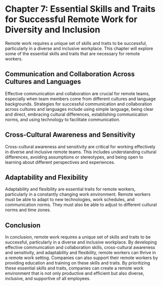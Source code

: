 Chapter 7: Essential Skills and Traits for Successful Remote Work for Diversity and Inclusion
=============================================================================================

Remote work requires a unique set of skills and traits to be successful, particularly in a diverse and inclusive workplace. This chapter will explore some of the essential skills and traits that are necessary for remote workers.

Communication and Collaboration Across Cultures and Languages
-------------------------------------------------------------

Effective communication and collaboration are crucial for remote teams, especially when team members come from different cultures and language backgrounds. Strategies for successful communication and collaboration across cultures and languages include using simple language, being clear and direct, embracing cultural differences, establishing communication norms, and using technology to facilitate communication.

Cross-Cultural Awareness and Sensitivity
----------------------------------------

Cross-cultural awareness and sensitivity are critical for working effectively in diverse and inclusive remote teams. This includes understanding cultural differences, avoiding assumptions or stereotypes, and being open to learning about different perspectives and experiences.

Adaptability and Flexibility
----------------------------

Adaptability and flexibility are essential traits for remote workers, particularly in a constantly changing work environment. Remote workers must be able to adapt to new technologies, work schedules, and communication norms. They must also be able to adjust to different cultural norms and time zones.

Conclusion
----------

In conclusion, remote work requires a unique set of skills and traits to be successful, particularly in a diverse and inclusive workplace. By developing effective communication and collaboration skills, cross-cultural awareness and sensitivity, and adaptability and flexibility, remote workers can thrive in a remote work setting. Companies can also support their remote workers by providing education and training on these skills and traits. By prioritizing these essential skills and traits, companies can create a remote work environment that is not only productive and efficient but also diverse, inclusive, and supportive of all employees.
